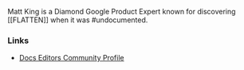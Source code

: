 Matt King is a Diamond Google Product Expert known for discovering [[FLATTEN]] when it was #undocumented.

### Links
- [Docs Editors Community Profile](https://support.google.com/profile/1863769)
